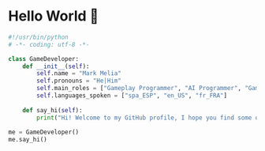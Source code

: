 # Hello World 👋

<!--![visitors](https://visitor-badge.laobi.icu/badge?page_id=markmeliaa.markmeliaa)
[![Open Source Love](https://badges.frapsoft.com/os/v1/open-source.svg?v=102)](https://github.com/ellerbrock/open-source-badge/)-->

```python
#!/usr/bin/python
# -*- coding: utf-8 -*-

class GameDeveloper:
    def __init__(self):
        self.name = "Mark Melia"
        self.pronouns = "He|Him"
        self.main_roles = ["Gameplay Programmer", "AI Programmer", "Game Designer"]
        self.languages_spoken = ["spa_ESP", "en_US", "fr_FRA"]
        
    def say_hi(self):
        print("Hi! Welcome to my GitHub profile, I hope you find some of my work interesting!")
        
me = GameDeveloper()
me.say_hi()
```
